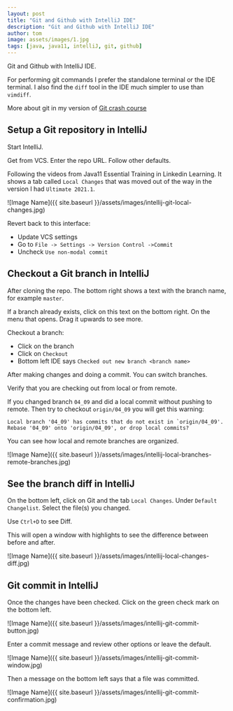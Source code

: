 ```yaml
---
layout: post
title: "Git and Github with IntelliJ IDE"
description: "Git and Github with IntelliJ IDE"
author: tom
image: assets/images/1.jpg
tags: [java, java11, intelliJ, git, github]
---
```


Git and Github with IntelliJ IDE.

For performing git commands I prefer the standalone terminal or the IDE terminal. I also find the `diff` tool in the IDE much simpler to use than `vimdiff`.

More about git in my version of [Git crash course](../git-crash-course/)

## Setup a Git repository in IntelliJ

Start IntelliJ.

Get from VCS. Enter the repo URL. Follow other defaults.

Following the videos from Java11 Essential Training in Linkedin Learning. It shows a tab called `Local Changes` that was moved out of the way in the version I had `Ultimate 2021.1`.

![Image Name]({{ site.baseurl }}/assets/images/intellij-git-local-changes.jpg)

Revert back to this interface:

* Update VCS settings
* Go to `File -> Settings -> Version Control ->Commit`
* Uncheck `Use non-modal commit`


## Checkout a Git branch in IntelliJ

After cloning the repo. The bottom right shows a text with the branch name, for example `master`.

If a branch already exists, click on this text on the bottom right. On the menu that opens. Drag it upwards to see more.

Checkout a branch:

* Click on the branch
* Click on `Checkout`
* Bottom left IDE says `Checked out new branch <branch name>`

After making changes and doing a commit. You can switch branches.

Verify that you are checking out from local or from remote.

If you changed branch `04_09` and did a local commit without pushing to remote. Then try to checkout `origin/04_09` you will get this warning:

    Local branch '04_09' has commits that do not exist in `origin/04_09'.
    Rebase '04_09' onto 'origin/04_09', or drop local commits?

You can see how local and remote branches are organized.

![Image Name]({{ site.baseurl }}/assets/images/intellij-local-branches-remote-branches.jpg)

## See the branch diff in IntelliJ

On the bottom left, click on Git and the tab `Local Changes`. Under `Default Changelist`. Select the file(s) you changed.

Use `Ctrl+D` to see Diff.

This will open a window with highlights to see the difference between before and after.

![Image Name]({{ site.baseurl }}/assets/images/intellij-local-changes-diff.jpg)

## Git commit in IntelliJ

Once the changes have been checked. Click on the green check mark on the bottom left.

![Image Name]({{ site.baseurl }}/assets/images/intellij-git-commit-button.jpg)

Enter a commit message and review other options or leave the default.

![Image Name]({{ site.baseurl }}/assets/images/intellij-git-commit-window.jpg)

Then a message on the bottom left says that a file was committed.

![Image Name]({{ site.baseurl }}/assets/images/intellij-git-commit-confirmation.jpg)